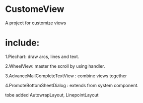 # CustomeView
A project for customize views

# include:
1.Piechart: draw arcs, lines and text.

2.WheelView: master the scroll by using handler.

3.AdvanceMailCompleteTextView : combine views together

4.PromoteBottomSheetDialog : extends from system component.

tobe added AutowrapLayout, LinepointLayout
